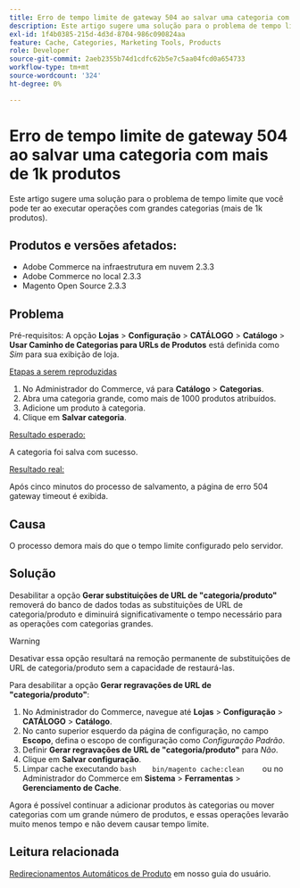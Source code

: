 ```yaml
---
title: Erro de tempo limite de gateway 504 ao salvar uma categoria com mais de 1k produtos
description: Este artigo sugere uma solução para o problema de tempo limite que você pode ter ao executar operações com grandes categorias (mais de 1k produtos).
exl-id: 1f4b0385-215d-4d3d-8704-986c090824aa
feature: Cache, Categories, Marketing Tools, Products
role: Developer
source-git-commit: 2aeb2355b74d1cdfc62b5e7c5aa04fcd0a654733
workflow-type: tm+mt
source-wordcount: '324'
ht-degree: 0%

---
```


# Erro de tempo limite de gateway 504 ao salvar uma categoria com mais de 1k produtos

Este artigo sugere uma solução para o problema de tempo limite que você pode ter ao executar operações com grandes categorias (mais de 1k produtos).

## Produtos e versões afetados:

* Adobe Commerce na infraestrutura em nuvem 2.3.3
* Adobe Commerce no local 2.3.3
* Magento Open Source 2.3.3

## Problema

Pré-requisitos: A opção **Lojas** > **Configuração** > **CATÁLOGO** > **Catálogo** > **Usar Caminho de Categorias para URLs de Produtos** está definida como *Sim* para sua exibição de loja.

<u>Etapas a serem reproduzidas</u>

1. No Administrador do Commerce, vá para **Catálogo** > **Categorias**.
1. Abra uma categoria grande, como mais de 1000 produtos atribuídos.
1. Adicione um produto à categoria.
1. Clique em **Salvar categoria**.

<u>Resultado esperado:</u>

A categoria foi salva com sucesso.

<u>Resultado real:</u>

Após cinco minutos do processo de salvamento, a página de erro 504 gateway timeout é exibida.

## Causa

O processo demora mais do que o tempo limite configurado pelo servidor.

## Solução

Desabilitar a opção **Gerar substituições de URL de &quot;categoria/produto&quot;** removerá do banco de dados todas as substituições de URL de categoria/produto e diminuirá significativamente o tempo necessário para as operações com categorias grandes.

>[!WARNING]
>
>Desativar essa opção resultará na remoção permanente de substituições de URL de categoria/produto sem a capacidade de restaurá-las.

Para desabilitar a opção **Gerar regravações de URL de &quot;categoria/produto&quot;**:

1. No Administrador do Commerce, navegue até **Lojas** > **Configuração** > **CATÁLOGO** > **Catálogo**.
1. No canto superior esquerdo da página de configuração, no campo **Escopo**, defina o escopo de configuração como *Configuração Padrão*.
1. Definir **Gerar regravações de URL de &quot;categoria/produto&quot;** para *Não*.
1. Clique em **Salvar configuração**.
1. Limpar cache executando    ```bash    bin/magento cache:clean    ```    ou no Administrador do Commerce em **Sistema** > **Ferramentas** > **Gerenciamento de Cache**.

Agora é possível continuar a adicionar produtos às categorias ou mover categorias com um grande número de produtos, e essas operações levarão muito menos tempo e não devem causar tempo limite.

## Leitura relacionada

[Redirecionamentos Automáticos de Produto](https://experienceleague.adobe.com/pt-br/docs/commerce-admin/marketing/seo/url-rewrites/url-redirect-product-automatic) em nosso guia do usuário.
